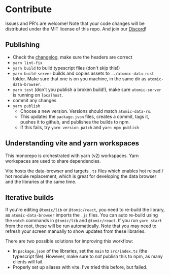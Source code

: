 # Contribute

Issues and PR's are welcome!
Note that your code changes will be distributed under the MIT license of this repo.
And join our [Discord][discord-url]!

[discord-badge]: https://img.shields.io/discord/723588174747533393.svg?logo=discord
[discord-url]: https://discord.gg/a72Rv2P

## Publishing

- Check the [changelog](changelog.md), make sure the headers are correct
- `yarn lint-fix`
- `yarn build` to build typescript files (don't skip this!)
- `yarn build-server` builds and copies assets to `../atomic-data-rust` folder. Make sure that one is on you machine, in the same dir as `atomic-data-browser`.
- `yarn test` (don't you publish a broken build!), make sure `atomic-server` is running on `localhost`.
- commit any changes
- `yarn publish`
  - Choose a new version. Versions should match `atomic-data-rs`.
  - This updates the `package.json` files, creates a commit, tags it, pushes it to github, and publishes the builds to npm.
  - If this fails, try `yarn version patch` and `yarn npm publish`

## Understanding vite and yarn workspaces

This monorepo is orchestrated with yarn (v2) workspaces.
Yarn workspaces are used to share dependencies.

Vite hosts the data-browser and targets `.ts` files which enables hot reload / hot module replacement, which is great for developing the data browser and the libraries at the same time.

## Iterative builds

If you're editing `@tomic/lib` or `@tomic/react`, you need to re-build the library, as `atomic-data-browser` imports the `.js` files.
You can auto re-build using the `watch` commands in `@tomic/lib` and `@tomic/react`.
If you run `yarn start` from the root, these will be run automatically.
Note that you may need to refresh your screen manually to show updates from these libraries.

There are two possible solutions for improving this workflow:

- In `package.json` of the libraries, set the `main` to `src/index.ts` (the typescript file). However, make sure to _not_ publish this to npm, as many clients will fail.
- Properly set up aliases with vite. I've tried this before, but failed.
